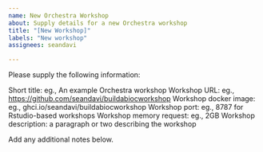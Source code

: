 ```yaml
---
name: New Orchestra Workshop
about: Supply details for a new Orchestra workshop
title: "[New Workshop]"
labels: "New workshop"
assignees: seandavi

---
```


Please supply the following information:

Short title: eg., An example Orchestra workshop
Workshop URL: eg., https://github.com/seandavi/buildabiocworkshop
Workshop docker image: eg., ghci.io/seandavi/buildabiocworkshop
Workshop port: eg., 8787 for Rstudio-based workshops
Workshop memory request: eg., 2GB
Workshop description: a paragraph or two describing the workshop

Add any additional notes below.
